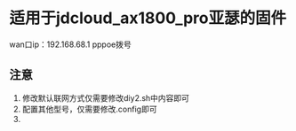 # 适用于jdcloud_ax1800_pro亚瑟的固件
wan口ip：192.168.68.1    pppoe拨号

## 注意
1. 修改默认联网方式仅需要修改diy2.sh中内容即可
2. 配置其他型号，仅需要修改.config即可
3. 

